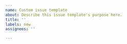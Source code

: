 ```yaml
---
name: Custom issue template
about: Describe this issue template's purpose here.
title: ''
labels: new
assignees: ''

---
```



